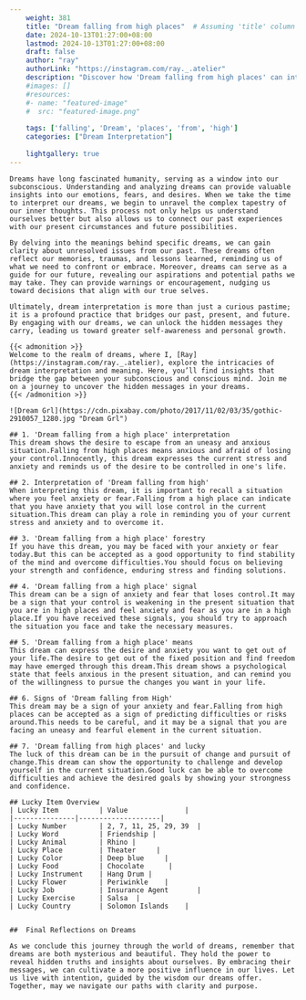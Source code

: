 ```yaml
---
    weight: 381
    title: "Dream falling from high places"  # Assuming 'title' column exists
    date: 2024-10-13T01:27:00+08:00
    lastmod: 2024-10-13T01:27:00+08:00
    draft: false
    author: "ray"
    authorLink: "https://instagram.com/ray._.atelier"
    description: "Discover how 'Dream falling from high places' can interpret your future and uncover its significant meanings in your life."
    #images: []
    #resources:
    #- name: "featured-image"
    #  src: "featured-image.png"
    
    tags: ['falling', 'Dream', 'places', 'from', 'high']
    categories: ["Dream Interpretation"]
    
    lightgallery: true
---
```

    
    Dreams have long fascinated humanity, serving as a window into our subconscious. Understanding and analyzing dreams can provide valuable insights into our emotions, fears, and desires. When we take the time to interpret our dreams, we begin to unravel the complex tapestry of our inner thoughts. This process not only helps us understand ourselves better but also allows us to connect our past experiences with our present circumstances and future possibilities.
    
    By delving into the meanings behind specific dreams, we can gain clarity about unresolved issues from our past. These dreams often reflect our memories, traumas, and lessons learned, reminding us of what we need to confront or embrace. Moreover, dreams can serve as a guide for our future, revealing our aspirations and potential paths we may take. They can provide warnings or encouragement, nudging us toward decisions that align with our true selves.
    
    Ultimately, dream interpretation is more than just a curious pastime; it is a profound practice that bridges our past, present, and future. By engaging with our dreams, we can unlock the hidden messages they carry, leading us toward greater self-awareness and personal growth.
    
    {{< admonition >}}
    Welcome to the realm of dreams, where I, [Ray](https://instagram.com/ray._.atelier), explore the intricacies of dream interpretation and meaning. Here, you’ll find insights that bridge the gap between your subconscious and conscious mind. Join me on a journey to uncover the hidden messages in your dreams.
    {{< /admonition >}}
    
    ![Dream Grl](https://cdn.pixabay.com/photo/2017/11/02/03/35/gothic-2910057_1280.jpg "Dream Grl")
    
    ## 1. 'Dream falling from a high place' interpretation
    This dream shows the desire to escape from an uneasy and anxious situation.Falling from high places means anxious and afraid of losing your control.Innocently, this dream expresses the current stress and anxiety and reminds us of the desire to be controlled in one's life.
    
    ## 2. Interpretation of 'Dream falling from high'
    When interpreting this dream, it is important to recall a situation where you feel anxiety or fear.Falling from a high place can indicate that you have anxiety that you will lose control in the current situation.This dream can play a role in reminding you of your current stress and anxiety and to overcome it.
    
    ## 3. 'Dream falling from a high place' forestry
    If you have this dream, you may be faced with your anxiety or fear today.But this can be accepted as a good opportunity to find stability of the mind and overcome difficulties.You should focus on believing your strength and confidence, enduring stress and finding solutions.
    
    ## 4. 'Dream falling from a high place' signal
    This dream can be a sign of anxiety and fear that loses control.It may be a sign that your control is weakening in the present situation that you are in high places and feel anxiety and fear as you are in a high place.If you have received these signals, you should try to approach the situation you face and take the necessary measures.
    
    ## 5. 'Dream falling from a high place' means
    This dream can express the desire and anxiety you want to get out of your life.The desire to get out of the fixed position and find freedom may have emerged through this dream.This dream shows a psychological state that feels anxious in the present situation, and can remind you of the willingness to pursue the changes you want in your life.
    
    ## 6. Signs of 'Dream falling from High'
    This dream may be a sign of your anxiety and fear.Falling from high places can be accepted as a sign of predicting difficulties or risks around.This needs to be careful, and it may be a signal that you are facing an uneasy and fearful element in the current situation.
    
    ## 7. 'Dream falling from high places' and lucky
    The luck of this dream can be in the pursuit of change and pursuit of change.This dream can show the opportunity to challenge and develop yourself in the current situation.Good luck can be able to overcome difficulties and achieve the desired goals by showing your strongness and confidence.
    
    ## Lucky Item Overview
    | Lucky Item          | Value              |
    |---------------|--------------------|
    | Lucky Number        | 2, 7, 11, 25, 29, 39  |
    | Lucky Word          | Friendship |
    | Lucky Animal        | Rhino |
    | Lucky Place         | Theater     |
    | Lucky Color         | Deep blue     |
    | Lucky Food          | Chocolate      |
    | Lucky Instrument    | Hang Drum |
    | Lucky Flower        | Periwinkle    |
    | Lucky Job           | Insurance Agent       |
    | Lucky Exercise      | Salsa  |
    | Lucky Country       | Solomon Islands    |
    
    
    ##  Final Reflections on Dreams
    
    As we conclude this journey through the world of dreams, remember that dreams are both mysterious and beautiful. They hold the power to reveal hidden truths and insights about ourselves. By embracing their messages, we can cultivate a more positive influence in our lives. Let us live with intention, guided by the wisdom our dreams offer. Together, may we navigate our paths with clarity and purpose.
    